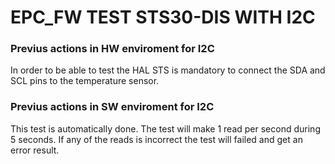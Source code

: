 # EPC_FW TEST STS30-DIS WITH I2C

### Previus actions in HW enviroment for I2C

In order to be able to test the HAL STS is mandatory to connect the SDA and SCL pins to the temperature sensor.

### Previus actions in SW enviroment for I2C

This test is automatically done. The test will make 1 read per second during 5 seconds. 
If any of the reads is incorrect the test will failed and get an error result.
